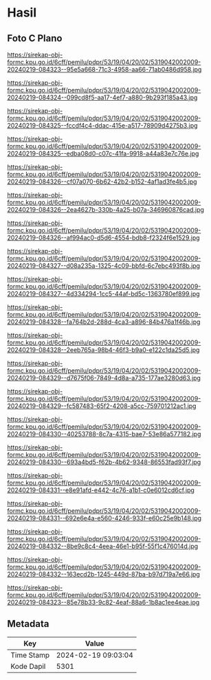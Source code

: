 # Hasil

## Foto C Plano

https://sirekap-obj-formc.kpu.go.id/6cff/pemilu/pdpr/53/19/04/20/02/5319042002009-20240219-084323--95e5a668-71c3-4958-aa66-71ab0486d958.jpg

https://sirekap-obj-formc.kpu.go.id/6cff/pemilu/pdpr/53/19/04/20/02/5319042002009-20240219-084324--099cd8f5-aa17-4ef7-a880-9b293f185a43.jpg

https://sirekap-obj-formc.kpu.go.id/6cff/pemilu/pdpr/53/19/04/20/02/5319042002009-20240219-084325--fccdf4c4-ddac-415e-a517-78909d4275b3.jpg

https://sirekap-obj-formc.kpu.go.id/6cff/pemilu/pdpr/53/19/04/20/02/5319042002009-20240219-084325--edba08d0-c07c-41fa-9918-a44a83e7c76e.jpg

https://sirekap-obj-formc.kpu.go.id/6cff/pemilu/pdpr/53/19/04/20/02/5319042002009-20240219-084326--cf07a070-6b62-42b2-b152-4af1ad3fe4b5.jpg

https://sirekap-obj-formc.kpu.go.id/6cff/pemilu/pdpr/53/19/04/20/02/5319042002009-20240219-084326--2ea4627b-330b-4a25-b07a-346960876cad.jpg

https://sirekap-obj-formc.kpu.go.id/6cff/pemilu/pdpr/53/19/04/20/02/5319042002009-20240219-084326--af994ac0-d5d6-4554-bdb8-f2324f6e1529.jpg

https://sirekap-obj-formc.kpu.go.id/6cff/pemilu/pdpr/53/19/04/20/02/5319042002009-20240219-084327--d08a235a-1325-4c09-bbfd-6c7ebc493f8b.jpg

https://sirekap-obj-formc.kpu.go.id/6cff/pemilu/pdpr/53/19/04/20/02/5319042002009-20240219-084327--4d334294-1cc5-44af-bd5c-1363780ef899.jpg

https://sirekap-obj-formc.kpu.go.id/6cff/pemilu/pdpr/53/19/04/20/02/5319042002009-20240219-084328--fa764b2d-288d-4ca3-a896-84b476a1f46b.jpg

https://sirekap-obj-formc.kpu.go.id/6cff/pemilu/pdpr/53/19/04/20/02/5319042002009-20240219-084328--2eeb765a-98b4-46f3-b9a0-e122c1da25d5.jpg

https://sirekap-obj-formc.kpu.go.id/6cff/pemilu/pdpr/53/19/04/20/02/5319042002009-20240219-084329--d7675f06-7849-4d8a-a735-177ae3280d63.jpg

https://sirekap-obj-formc.kpu.go.id/6cff/pemilu/pdpr/53/19/04/20/02/5319042002009-20240219-084329--fc587483-65f2-4208-a5cc-759701212ac1.jpg

https://sirekap-obj-formc.kpu.go.id/6cff/pemilu/pdpr/53/19/04/20/02/5319042002009-20240219-084330--40253788-8c7a-4315-bae7-53e86a577182.jpg

https://sirekap-obj-formc.kpu.go.id/6cff/pemilu/pdpr/53/19/04/20/02/5319042002009-20240219-084330--693a4bd5-f62b-4b62-9348-86553fad93f7.jpg

https://sirekap-obj-formc.kpu.go.id/6cff/pemilu/pdpr/53/19/04/20/02/5319042002009-20240219-084331--e8e91afd-e442-4c76-a1b1-c0e6012cd6cf.jpg

https://sirekap-obj-formc.kpu.go.id/6cff/pemilu/pdpr/53/19/04/20/02/5319042002009-20240219-084331--692e6e4a-e560-4246-933f-e60c25e9b148.jpg

https://sirekap-obj-formc.kpu.go.id/6cff/pemilu/pdpr/53/19/04/20/02/5319042002009-20240219-084332--8be9c8c4-4eea-46e1-b95f-55f1c476014d.jpg

https://sirekap-obj-formc.kpu.go.id/6cff/pemilu/pdpr/53/19/04/20/02/5319042002009-20240219-084332--163ecd2b-1245-449d-87ba-b97d719a7e66.jpg

https://sirekap-obj-formc.kpu.go.id/6cff/pemilu/pdpr/53/19/04/20/02/5319042002009-20240219-084323--85e78b33-9c82-4eaf-88a6-1b8ac1ee4eae.jpg


## Metadata

| Key        | Value               |
| ---------- | ------------------- |
| Time Stamp | 2024-02-19 09:03:04 |
| Kode Dapil | 5301                |



